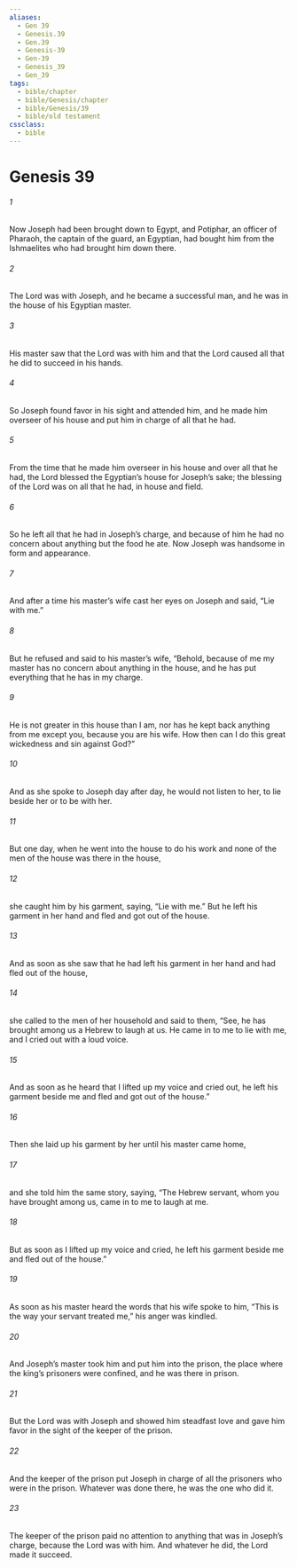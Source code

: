 ```yaml
---
aliases:
  - Gen 39
  - Genesis.39
  - Gen.39
  - Genesis-39
  - Gen-39
  - Genesis_39
  - Gen_39
tags:
  - bible/chapter
  - bible/Genesis/chapter
  - bible/Genesis/39
  - bible/old testament
cssclass:
  - bible
---
```


# Genesis 39

###### 1
Now Joseph had been brought down to Egypt, and Potiphar, an officer of Pharaoh, the captain of the guard, an Egyptian, had bought him from the Ishmaelites who had brought him down there.
###### 2
The Lord was with Joseph, and he became a successful man, and he was in the house of his Egyptian master.
###### 3
His master saw that the Lord was with him and that the Lord  caused all that he did to succeed in his hands.
###### 4
So Joseph found favor in his sight and attended him, and he made him overseer of his house and put him in charge of all that he had.
###### 5
From the time that he made him overseer in his house and over all that he had, the Lord blessed the Egyptian’s house for Joseph’s sake; the blessing of the Lord was on all that he had, in house and field.
###### 6
So he left all that he had in Joseph’s charge, and because of him he had no concern about anything but the food he ate. Now Joseph was handsome in form and appearance.
###### 7
And after a time his master’s wife cast her eyes on Joseph and said, “Lie with me.”
###### 8
But he refused and said to his master’s wife, “Behold, because of me my master has no concern about anything in the house, and he has put everything that he has in my charge.
###### 9
He is not greater in this house than I am, nor has he kept back anything from me except you, because you are his wife. How then can I do this great wickedness and sin against God?”
###### 10
And as she spoke to Joseph day after day, he would not listen to her, to lie beside her or to be with her.
###### 11
But one day, when he went into the house to do his work and none of the men of the house was there in the house,
###### 12
she caught him by his garment, saying, “Lie with me.” But he left his garment in her hand and fled and got out of the house.
###### 13
And as soon as she saw that he had left his garment in her hand and had fled out of the house,
###### 14
she called to the men of her household and said to them, “See, he has brought among us a Hebrew to laugh at us. He came in to me to lie with me, and I cried out with a loud voice.
###### 15
And as soon as he heard that I lifted up my voice and cried out, he left his garment beside me and fled and got out of the house.”
###### 16
Then she laid up his garment by her until his master came home,
###### 17
and she told him the same story, saying, “The Hebrew servant, whom you have brought among us, came in to me to laugh at me.
###### 18
But as soon as I lifted up my voice and cried, he left his garment beside me and fled out of the house.”
###### 19
As soon as his master heard the words that his wife spoke to him, “This is the way your servant treated me,” his anger was kindled.
###### 20
And Joseph’s master took him and put him into the prison, the place where the king’s prisoners were confined, and he was there in prison.
###### 21
But the Lord was with Joseph and showed him steadfast love and gave him favor in the sight of the keeper of the prison.
###### 22
And the keeper of the prison put Joseph in charge of all the prisoners who were in the prison. Whatever was done there, he was the one who did it.
###### 23
The keeper of the prison paid no attention to anything that was in Joseph’s charge, because the Lord was with him. And whatever he did, the Lord made it succeed.



